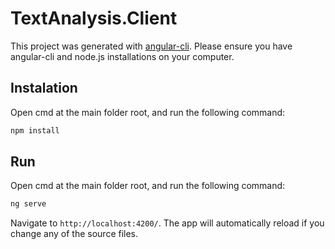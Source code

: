 # TextAnalysis.Client

This project was generated with [angular-cli](https://github.com/angular/angular-cli).
Please ensure you have angular-cli and node.js installations on your computer.

## Instalation
Open cmd at the main folder root, and run the following command:

```bash
npm install
```

## Run
Open cmd at the main folder root, and run the following command:
```bash
ng serve
```
Navigate to `http://localhost:4200/`. The app will automatically reload if you change any of the source files.
